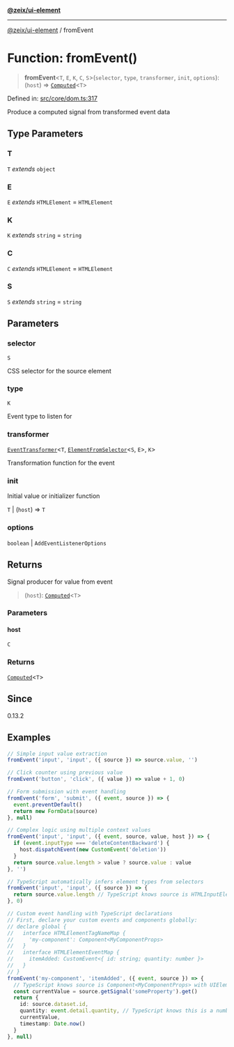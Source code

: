 [**@zeix/ui-element**](../README.md)

***

[@zeix/ui-element](../globals.md) / fromEvent

# Function: fromEvent()

> **fromEvent**\<`T`, `E`, `K`, `C`, `S`\>(`selector`, `type`, `transformer`, `init`, `options`): (`host`) => [`Computed`](../type-aliases/Computed.md)\<`T`\>

Defined in: [src/core/dom.ts:317](https://github.com/zeixcom/ui-element/blob/d13febaf363936558771161c1c4f66e2034f5ec3/src/core/dom.ts#L317)

Produce a computed signal from transformed event data

## Type Parameters

### T

`T` *extends* `object`

### E

`E` *extends* `HTMLElement` = `HTMLElement`

### K

`K` *extends* `string` = `string`

### C

`C` *extends* `HTMLElement` = `HTMLElement`

### S

`S` *extends* `string` = `string`

## Parameters

### selector

`S`

CSS selector for the source element

### type

`K`

Event type to listen for

### transformer

[`EventTransformer`](../type-aliases/EventTransformer.md)\<`T`, [`ElementFromSelector`](../type-aliases/ElementFromSelector.md)\<`S`, `E`\>, `K`\>

Transformation function for the event

### init

Initial value or initializer function

`T` | (`host`) => `T`

### options

`boolean` | `AddEventListenerOptions`

## Returns

Signal producer for value from event

> (`host`): [`Computed`](../type-aliases/Computed.md)\<`T`\>

### Parameters

#### host

`C`

### Returns

[`Computed`](../type-aliases/Computed.md)\<`T`\>

## Since

0.13.2

## Examples

```ts
// Simple input value extraction
fromEvent('input', 'input', ({ source }) => source.value, '')
```

```ts
// Click counter using previous value
fromEvent('button', 'click', ({ value }) => value + 1, 0)
```

```ts
// Form submission with event handling
fromEvent('form', 'submit', ({ event, source }) => {
  event.preventDefault()
  return new FormData(source)
}, null)
```

```ts
// Complex logic using multiple context values
fromEvent('input', 'input', ({ event, source, value, host }) => {
  if (event.inputType === 'deleteContentBackward') {
    host.dispatchEvent(new CustomEvent('deletion'))
  }
  return source.value.length > value ? source.value : value
}, '')
```

```ts
// TypeScript automatically infers element types from selectors
fromEvent('input', 'input', ({ source }) => {
  return source.value.length // TypeScript knows source is HTMLInputElement
}, 0)
```

```ts
// Custom event handling with TypeScript declarations
// First, declare your custom events and components globally:
// declare global {
//   interface HTMLElementTagNameMap {
//     'my-component': Component<MyComponentProps>
//   }
//   interface HTMLElementEventMap {
//     itemAdded: CustomEvent<{ id: string; quantity: number }>
//   }
// }
fromEvent('my-component', 'itemAdded', ({ event, source }) => {
  // TypeScript knows source is Component<MyComponentProps> with UIElement methods
  const currentValue = source.getSignal('someProperty').get()
  return {
    id: source.dataset.id,
    quantity: event.detail.quantity, // TypeScript knows this is a number
    currentValue,
    timestamp: Date.now()
  }
}, null)
```
